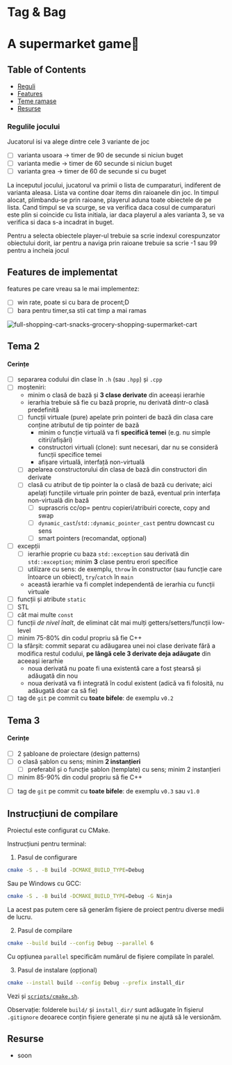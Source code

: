 # Tag & Bag

# A supermarket game🛒

## Table of Contents
- [Reguli](#Regulile-jocului)
- [Features](#Features-de-implementat)
- [Teme ramase](#Tema-2)
- [Resurse](#Resurse)



### Regulile jocului

Jucatorul isi va alege dintre cele 3 variante de joc

- [ ] varianta usoara -> timer de 90 de secunde si niciun buget
- [ ] varianta medie -> timer de 60 secunde si niciun buget
- [ ] varianta grea -> timer de 60 de secunde si cu buget

La inceputul jocului, jucatorul va primii o lista de cumparaturi, indiferent de varianta aleasa. Lista va contine doar items din raioanele din joc. In timpul alocat, plimbandu-se prin raioane, playerul aduna toate obiectele de pe lista. Cand timpul se  va scurge, se va verifica daca cosul de cumparaturi este plin si coincide cu lista initiala, iar daca playerul a ales varianta 3, se va verifica si daca s-a incadrat in buget.

Pentru a selecta obiectele player-ul trebuie sa scrie indexul corespunzator obiectului dorit, iar pentru a naviga prin raioane trebuie sa scrie -1 sau 99 pentru a incheia jocul

## Features de implementat

features pe care vreau sa le mai implementez:
- [ ] win rate, poate si cu bara de procent;D 
- [ ] bara pentru timer,sa stii cat timp a mai ramas

![full-shopping-cart-snacks-grocery-shopping-supermarket-cart](https://github.com/user-attachments/assets/3ba200f7-f8c7-46d8-af70-e37d7baf0fa3)

## Tema 2

#### Cerințe
- [ ] separarea codului din clase în `.h` (sau `.hpp`) și `.cpp`
- [ ] moșteniri:
  - minim o clasă de bază și **3 clase derivate** din aceeași ierarhie
  - ierarhia trebuie să fie cu bază proprie, nu derivată dintr-o clasă predefinită
  - [ ] funcții virtuale (pure) apelate prin pointeri de bază din clasa care conține atributul de tip pointer de bază
    - minim o funcție virtuală va fi **specifică temei** (e.g. nu simple citiri/afișări)
    - constructori virtuali (clone): sunt necesari, dar nu se consideră funcții specifice temei
    - afișare virtuală, interfață non-virtuală
  - [ ] apelarea constructorului din clasa de bază din constructori din derivate
  - [ ] clasă cu atribut de tip pointer la o clasă de bază cu derivate; aici apelați funcțiile virtuale prin pointer de bază, eventual prin interfața non-virtuală din bază
    - [ ] suprascris cc/op= pentru copieri/atribuiri corecte, copy and swap
    - [ ] `dynamic_cast`/`std::dynamic_pointer_cast` pentru downcast cu sens
    - [ ] smart pointers (recomandat, opțional)
- [ ] excepții
  - [ ] ierarhie proprie cu baza `std::exception` sau derivată din `std::exception`; minim **3** clase pentru erori specifice
  - [ ] utilizare cu sens: de exemplu, `throw` în constructor (sau funcție care întoarce un obiect), `try`/`catch` în `main`
  - această ierarhie va fi complet independentă de ierarhia cu funcții virtuale
- [ ] funcții și atribute `static`
- [ ] STL
- [ ] cât mai multe `const`
- [ ] funcții *de nivel înalt*, de eliminat cât mai mulți getters/setters/funcții low-level
- [ ] minim 75-80% din codul propriu să fie C++
- [ ] la sfârșit: commit separat cu adăugarea unei noi clase derivate fără a modifica restul codului, **pe lângă cele 3 derivate deja adăugate** din aceeași ierarhie
  - noua derivată nu poate fi una existentă care a fost ștearsă și adăugată din nou
  - noua derivată va fi integrată în codul existent (adică va fi folosită, nu adăugată doar ca să fie)
- [ ] tag de `git` pe commit cu **toate bifele**: de exemplu `v0.2`

## Tema 3

#### Cerințe
- [ ] 2 șabloane de proiectare (design patterns)
- [ ] o clasă șablon cu sens; minim **2 instanțieri**
  - [ ] preferabil și o funcție șablon (template) cu sens; minim 2 instanțieri
- [ ] minim 85-90% din codul propriu să fie C++
<!-- - [ ] o specializare pe funcție/clasă șablon -->
- [ ] tag de `git` pe commit cu **toate bifele**: de exemplu `v0.3` sau `v1.0`

## Instrucțiuni de compilare

Proiectul este configurat cu CMake.

Instrucțiuni pentru terminal:

1. Pasul de configurare
```sh
cmake -S . -B build -DCMAKE_BUILD_TYPE=Debug
```

Sau pe Windows cu GCC:
```sh
cmake -S . -B build -DCMAKE_BUILD_TYPE=Debug -G Ninja
```

La acest pas putem cere să generăm fișiere de proiect pentru diverse medii de lucru.


2. Pasul de compilare
```sh
cmake --build build --config Debug --parallel 6
```

Cu opțiunea `parallel` specificăm numărul de fișiere compilate în paralel.


3. Pasul de instalare (opțional)
```sh
cmake --install build --config Debug --prefix install_dir
```

Vezi și [`scripts/cmake.sh`](scripts/cmake.sh).

Observație: folderele `build/` și `install_dir/` sunt adăugate în fișierul `.gitignore` deoarece conțin fișiere generate și nu ne ajută să le versionăm.


## Resurse

- soon
